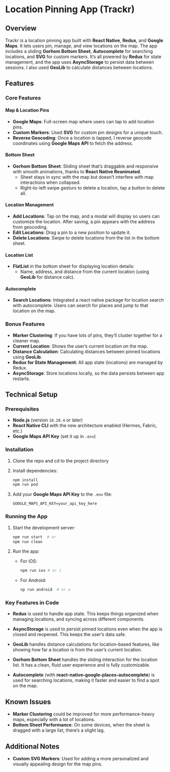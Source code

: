 # Location Pinning App (Trackr)

## Overview

Trackr is a location pinning app built with **React Native**, **Redux**, and **Google Maps**. It lets users pin, manage, and view locations on the map. The app includes a sliding **Gorhom Bottom Sheet**, **Autocomplete** for searching locations, and **SVG** for custom markers. It’s all powered by **Redux** for state management, and the app uses **AsyncStorage** to persist data between sessions. I also used **GeoLib** to calculate distances between locations.

## Features
 
### Core Features

#### Map & Location Pins
- **Google Maps**: Full-screen map where users can tap to add location pins.
- **Custom Markers**: Used **SVG** for custom pin designs for a unique touch.
- **Reverse Geocoding**: Once a location is tapped, I reverse geocode coordinates using **Google Maps API** to fetch the address.
  
#### Bottom Sheet
- **Gorhom Bottom Sheet**: Sliding sheet that’s draggable and responsive with smooth animations, thanks to **React Native Reanimated**.
  - Sheet stays in sync with the map but doesn’t interfere with map interactions when collapsed.
  - Right-to-left swipe gesturs to delete a location, tap a button to delete all.

#### Location Management
- **Add Locations**: Tap on the map, and a modal will display so users can customize the location. After saving, a pin appears with the address from geocoding.
- **Edit Locations**: Drag a pin to a new position to update it.
- **Delete Locations**: Swipe to delete locations from the list in the bottom sheet.
  
#### Location List
- **FlatList** in the bottom sheet for displaying location details:
  - Name, address, and distance from the current location (using **GeoLib** for distance calc).

#### Autocomplete
- **Search Locations**: Integrated a react native package for location search with autocomplete. Users can search for places and jump to that location on the map.

### Bonus Features
- **Marker Clustering**: If you have lots of pins, they’ll cluster together for a cleaner map.
- **Current Location**: Shows the user’s current location on the map.
- **Distance Calculation**: Calculating distances between pinned locations using **GeoLib**.
- **Redux for State Management**: All app state (locations) are managed by Redux.
- **AsyncStorage**: Store locations locally, so the data persists between app restarts.

## Technical Setup

### Prerequisites

- **Node.js** (version `18.20.4` or later)
- **React Native CLI** with the new architecture enabled (Hermes, Fabric, etc.)
- **Google Maps API Key** (set it up in `.env`)

### Installation

1. Clone the repo and cd to the project directory

2. Install dependencies:
   ```bash
   npm install
   npm run pod
   ```

3. Add your **Google Maps API Key** to the `.env` file:
   ```plaintext
   GOOGLE_MAPS_API_KEY=your_api_key_here
   ```

### Running the App

1. Start the development server:
   ```bash
   npm run start  # or
   npm run clean
   ```

2. Run the app:
   - For iOS:
     ```bash
     npm run ios # or i
     ```
   - For Android:
     ```bash
     np run android  # or a
     ```

### Key Features in Code

- **Redux** is used to handle app state. This keeps things organized when managing locations, and syncing across different components.
  
- **AsyncStorage** is used to persist pinned locations even when the app is closed and reopened. This keeps the user’s data safe.

- **GeoLib** handles distance calculations for location-based features, like showing how far a location is from the user’s current location.

- **Gorhom Bottom Sheet** handles the sliding interaction for the location list. It has a clean, fluid user experience and is fully customizable.

- **Autocomplete** (with **react-native-google-places-autocomplete**) is used for searching locations, making it faster and easier to find a spot on the map.

## Known Issues

- **Marker Clustering** could be improved for more performance-heavy maps, especially with a lot of locations.
- **Bottom Sheet Performance**: On some devices, when the sheet is dragged with a large list, there’s a slight lag.
  
## Additional Notes
  
- **Custom SVG Markers**: Used for adding a more personalized and visually appealing design for the map pins.


